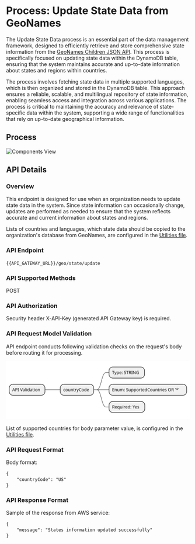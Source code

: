 # Process: Update State Data from GeoNames

The Update State Data process is an essential part of the data management framework, designed to efficiently retrieve and store comprehensive state information from the [GeoNames Children JSON API](https://www.geonames.org/export/place-hierarchy.html). This process is specifically focused on updating state data within the DynamoDB table, ensuring that the system maintains accurate and up-to-date information about states and regions within countries.

The process involves fetching state data in multiple supported languages, which is then organized and stored in the DynamoDB table. This approach ensures a reliable, scalable, and multilingual repository of state information, enabling seamless access and integration across various applications. The process is critical to maintaining the accuracy and relevance of state-specific data within the system, supporting a wide range of functionalities that rely on up-to-date geographical information.

## Process

![Components View](#)

## API Details

### Overview
This endpoint is designed for use when an organization needs to update state data in the system. Since state information can occasionally change, updates are performed as needed to ensure that the system reflects accurate and current information about states and regions.

Lists of countries and languages, which state data should be copied to the organization's database from GeoNames, are configured in the [Utilities file](https://github.com/daria-serkova/aws-cdk/blob/main/geolocation-services/geo-localizer-solution/helpers/utilities.ts).


### API Endpoint

```
{{API_GATEWAY_URL}}/geo/state/update
```

### API Supported Methods

POST

### API Authorization

Security header X-API-Key (generated API Gateway key) is required.

### API Request Model Validation

API endpoint conducts following validation checks on the request's body before routing it for processing.

![API Validation](https://github.com/daria-serkova/aws-cdk/blob/main/geolocation-services/geo-localizer-solution/architecture/geo-data-storage-and-retrieval/update-states/request-validation.svg)

List of supported countries for body parameter value, is configured in the [Utilities file](https://github.com/daria-serkova/aws-cdk/blob/main/geolocation-services/geo-localizer-solution/helpers/utilities.ts).

### API Request Format
Body format:
```
{
    "countryCode": "US"
}
```

### API Response Format

Sample of the response from AWS service:
```
{
    "message": "States information updated successfully"
}
```